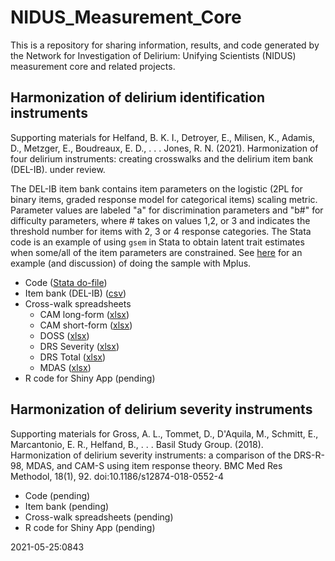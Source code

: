 # NIDUS_Measurement_Core
This is a repository for sharing information, results, and code generated by the Network for Investigation of Delirium: Unifying Scientists (NIDUS) measurement core and related projects.

## Harmonization of delirium identification instruments
Supporting materials for Helfand, B. K. I., Detroyer, E., Milisen, K., Adamis, D., Metzger, E., Boudreaux, E. D., . . . Jones, R. N. (2021). Harmonization of four delirium instruments: creating crosswalks and the delirium item bank (DEL-IB). under review. 

The DEL-IB item bank contains item parameters on the logistic (2PL for binary items, graded response model for categorical items) scaling metric. Parameter values are labeled "a" for discrimination parameters and "b#" for difficulty parameters, where # takes on values 1,2, or 3 and indicates the threshold number for items with 2, 3 or 4 response categories. The Stata code is an example of using `gsem` in Stata to obtain latent trait estimates when some/all of the item parameters are constrained. See [here](https://quantsci.s3.amazonaws.com/BlogPosts/Mplus-EAP.html) for an example (and discussion) of doing the sample with Mplus.

* Code ([Stata do-file](https://github.com/rnj0nes/NIDUS_Measurement_Core/blob/main/stata-gsem-constraints.do))
* Item bank (DEL-IB) ([csv](https://github.com/rnj0nes/NIDUS_Measurement_Core/blob/main/del-ib.csv))
* Cross-walk spreadsheets 
  * CAM long-form ([xlsx](https://github.com/rnj0nes/NIDUS_Measurement_Core/blob/main/CAM%20Long%20Form%20Crosswalk%20Clean.xlsx))
  * CAM short-form ([xlsx](https://github.com/rnj0nes/NIDUS_Measurement_Core/blob/main/CAM%20SHort%20Form%20Crosswalk%20Clean.xlsx))
  * DOSS ([xlsx](https://github.com/rnj0nes/NIDUS_Measurement_Core/blob/main/DOSS%20Crosswalk%20Clean.xlsx))
  * DRS Severity ([xlsx](https://github.com/rnj0nes/NIDUS_Measurement_Core/blob/main/DRS%20Severity%20Crosswalk%20Clean.xlsx))
  * DRS Total ([xlsx](https://github.com/rnj0nes/NIDUS_Measurement_Core/blob/main/DRS%20Total%20Crosswalk%20Clean.xlsx))
  * MDAS ([xlsx](https://github.com/rnj0nes/NIDUS_Measurement_Core/blob/main/MDAS%20Crosswalk%20Clean.xlsx))
* R code for Shiny App (pending)

## Harmonization of delirium severity instruments
Supporting materials for Gross, A. L., Tommet, D., D'Aquila, M., Schmitt, E., Marcantonio, E. R., Helfand, B., . . . Basil Study Group. (2018). Harmonization of delirium severity instruments: a comparison of the DRS-R-98, MDAS, and CAM-S using item response theory. BMC Med Res Methodol, 18(1), 92. doi:10.1186/s12874-018-0552-4

* Code (pending)
* Item bank (pending)
* Cross-walk spreadsheets (pending)
* R code for Shiny App (pending)

2021-05-25:0843
